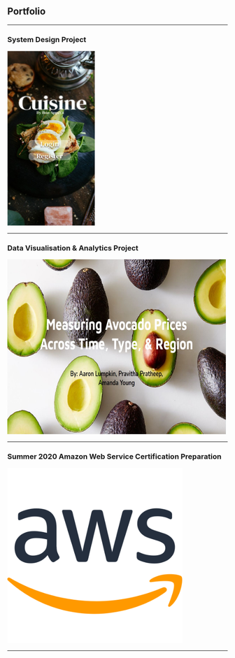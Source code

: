 ## Portfolio

---


<h3>
System Design Project 
</h3>
<a href="/cuisine_page">
    <img src="images/Welcoem Page.jpg?raw=true" width="200" height="400" />
</a>

---

<h3>
 Data Visualisation & Analytics Project
</h3>
<a href="/avocado_page">
    <img src="images/avo_front.jpg?raw=true" width="500" height="400" />
</a>
     
---
<h3>
 Summer 2020 Amazon Web Service Certification Preparation
</h3>
<a href="/aws">
    <img src="images/aws.png?raw=true" width="400" height="400" />
</a>
     
---

<!--
[Project 3 Title](http://example.com/)
<img src="images/dummy_thumbnail.jpg?raw=true"/>
### Category Name 2
- [Project 1 Title](http://example.com/)
- [Project 2 Title](http://example.com/)
- [Project 3 Title](http://example.com/)
- [Project 4 Title](http://example.com/)
- [Project 5 Title](http://example.com/)
<p style="font-size:11px">Page template forked from <a href="https://github.com/evanca/quick-portfolio">evanca</a></p>
-->
<!-- Remove above link if you don't want to attibute -->
